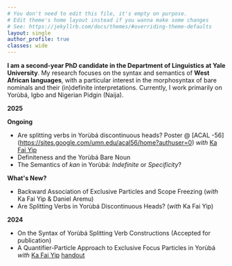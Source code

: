 ```yaml
---
# You don't need to edit this file, it's empty on purpose.
# Edit theme's home layout instead if you wanna make some changes
# See: https://jekyllrb.com/docs/themes/#overriding-theme-defaults
layout: single
author_profile: true
classes: wide
---
```


**I am a second-year PhD candidate in the Department of Linguistics at Yale University**.
My research focuses on the syntax and semantics of **West African languages**, with a particular interest in the morphosyntax of bare nominals and their (in)definite interpretations. Currently, I work primarily on Yorùbá, Igbo and Nigerian Pidgin (Naija).



**2025**

**Ongoing**
- Are splitting verbs in Yorùbá discontinuous heads? Poster @ [ACAL -56] (https://sites.google.com/umn.edu/acal56/home?authuser=0) *with* [Ka Fai Yip](https://kafai-yip.github.io/)
- Definiteness and the Yorùbá Bare Noun
- The Semantics of *kan* in Yorùbá: *Indefinite* or *Specificity*? 
  
**What's New?**
- Backward Association of Exclusive Particles and Scope Freezing (*with* Ka Fai Yip & Daniel Aremu)
- Are Splitting Verbs in Yorùbá Discontinuous Heads? (*with* Ka Fai Yip)

**2024**
- On the Syntax of Yorùbá Splitting Verb Constructions (Accepted for publication)
- A Quantifier-Particle Approach to Exclusive Focus Particles in Yorùbá *with* [Ka Fai Yip](https://kafai-yip.github.io/) 
 [handout](https://bodeadedeji.github.io/assets/docs/ACAL-55_only_handout.pdf)

